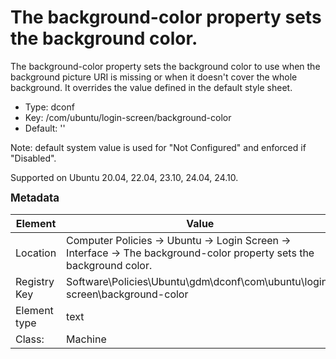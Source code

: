 # The background-color property sets the background color.

The background-color property sets the background color to use when the background picture URI is missing or when it doesn't cover the whole background. It overrides the value defined in the default style sheet.

- Type: dconf
- Key: /com/ubuntu/login-screen/background-color
- Default: ''

Note: default system value is used for "Not Configured" and enforced if "Disabled".

Supported on Ubuntu 20.04, 22.04, 23.10, 24.04, 24.10.



<span style="font-size: larger;">**Metadata**</span>

| Element      | Value            |
| ---          | ---              |
| Location     | Computer Policies -> Ubuntu -> Login Screen -> Interface -> The background-color property sets the background color.    |
| Registry Key | Software\Policies\Ubuntu\gdm\dconf\com\ubuntu\login-screen\background-color         |
| Element type | text |
| Class:       | Machine       |
